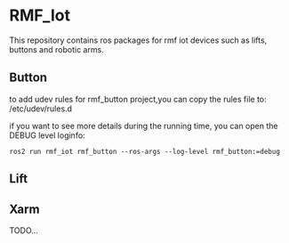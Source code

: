# RMF_Iot

This repository contains ros packages for rmf iot devices such as lifts, buttons and robotic arms.

## Button

to add udev rules for rmf_button project,you can copy the rules file to:
/etc/udev/rules.d

if you want to see more details during the running time, you can open the DEBUG level loginfo:
``` shell
ros2 run rmf_iot rmf_button --ros-args --log-level rmf_button:=debug
```
## Lift



## Xarm

TODO...

